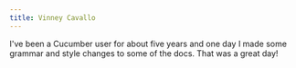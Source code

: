 ```yaml
---
title: Vinney Cavallo
---
```


I've been a Cucumber user for about five years and one day I made some grammar and style changes to some of the docs. That was a great day!
